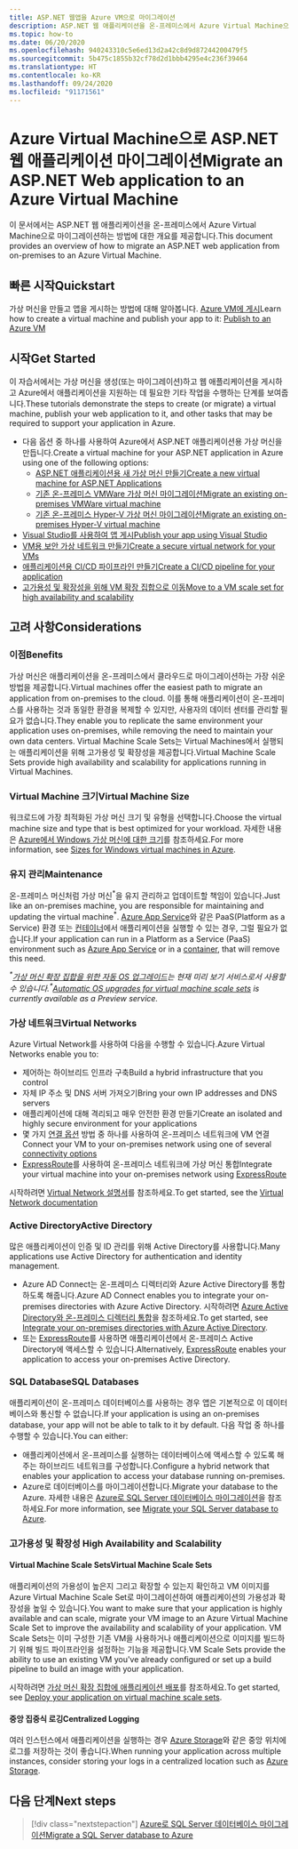 ```yaml
---
title: ASP.NET 웹앱을 Azure VM으로 마이그레이션
description: ASP.NET 웹 애플리케이션을 온-프레미스에서 Azure Virtual Machine으로 마이그레이션하는 방법에 대해 알아봅니다.
ms.topic: how-to
ms.date: 06/20/2020
ms.openlocfilehash: 940243310c5e6ed13d2a42c8d9d87244200479f5
ms.sourcegitcommit: 5b475c1855b32cf78d2d1bbb4295e4c236f39464
ms.translationtype: HT
ms.contentlocale: ko-KR
ms.lasthandoff: 09/24/2020
ms.locfileid: "91171561"
---
```

# <a name="migrate-an-aspnet-web-application-to-an-azure-virtual-machine"></a><span data-ttu-id="4dbb0-103">Azure Virtual Machine으로 ASP.NET 웹 애플리케이션 마이그레이션</span><span class="sxs-lookup"><span data-stu-id="4dbb0-103">Migrate an ASP.NET Web application to an Azure Virtual Machine</span></span>

<span data-ttu-id="4dbb0-104">이 문서에서는 ASP.NET 웹 애플리케이션을 온-프레미스에서 Azure Virtual Machine으로 마이그레이션하는 방법에 대한 개요를 제공합니다.</span><span class="sxs-lookup"><span data-stu-id="4dbb0-104">This document provides an overview of how to migrate an ASP.NET web application from on-premises to an Azure Virtual Machine.</span></span>

## <a name="quickstart"></a><span data-ttu-id="4dbb0-105">빠른 시작</span><span class="sxs-lookup"><span data-stu-id="4dbb0-105">Quickstart</span></span>

<span data-ttu-id="4dbb0-106">가상 머신을 만들고 앱을 게시하는 방법에 대해 알아봅니다. [Azure VM에 게시](https://tutorials.visualstudio.com/aspnet-vm/intro)</span><span class="sxs-lookup"><span data-stu-id="4dbb0-106">Learn how to create a virtual machine and publish your app to it: [Publish to an Azure VM](https://tutorials.visualstudio.com/aspnet-vm/intro)</span></span>

## <a name="get-started"></a><span data-ttu-id="4dbb0-107">시작</span><span class="sxs-lookup"><span data-stu-id="4dbb0-107">Get Started</span></span>

<span data-ttu-id="4dbb0-108">이 자습서에서는 가상 머신을 생성(또는 마이그레이션)하고 웹 애플리케이션을 게시하고 Azure에서 애플리케이션을 지원하는 데 필요한 기타 작업을 수행하는 단계를 보여줍니다.</span><span class="sxs-lookup"><span data-stu-id="4dbb0-108">These tutorials demonstrate the steps to create (or migrate) a virtual machine, publish your web application to it, and other tasks that may be required to support your application in Azure.</span></span>

- <span data-ttu-id="4dbb0-109">다음 옵션 중 하나를 사용하여 Azure에서 ASP.NET 애플리케이션용 가상 머신을 만듭니다.</span><span class="sxs-lookup"><span data-stu-id="4dbb0-109">Create a virtual machine for your ASP.NET application in Azure using one of the following options:</span></span>
  - [<span data-ttu-id="4dbb0-110">ASP.NET 애플리케이션용 새 가상 머신 만들기</span><span class="sxs-lookup"><span data-stu-id="4dbb0-110">Create a new virtual machine for ASP.NET Applications</span></span>](https://go.microsoft.com/fwlink/?linkid=863237)
  - [<span data-ttu-id="4dbb0-111">기존 온-프레미스 VMWare 가상 머신 마이그레이션</span><span class="sxs-lookup"><span data-stu-id="4dbb0-111">Migrate an existing on-premises VMWare virtual machine</span></span>](/azure/migrate/tutorial-migrate-vmware)
  - [<span data-ttu-id="4dbb0-112">기존 온-프레미스 Hyper-V 가상 머신 마이그레이션</span><span class="sxs-lookup"><span data-stu-id="4dbb0-112">Migrate an existing on-premises Hyper-V virtual machine</span></span>](/azure/migrate/tutorial-migrate-hyper-v)
- [<span data-ttu-id="4dbb0-113">Visual Studio를 사용하여 앱 게시</span><span class="sxs-lookup"><span data-stu-id="4dbb0-113">Publish your app using Visual Studio</span></span>](https://go.microsoft.com/fwlink/?linkid=863240)
- [<span data-ttu-id="4dbb0-114">VM용 보안 가상 네트워크 만들기</span><span class="sxs-lookup"><span data-stu-id="4dbb0-114">Create a secure virtual network for your VMs</span></span>](/azure/virtual-network/virtual-network-get-started-vnet-subnet)
- [<span data-ttu-id="4dbb0-115">애플리케이션용 CI/CD 파이프라인 만들기</span><span class="sxs-lookup"><span data-stu-id="4dbb0-115">Create a CI/CD pipeline for your application</span></span>](/vsts/build-release/apps/cd/deploy-webdeploy-iis-deploygroups)
- [<span data-ttu-id="4dbb0-116">고가용성 및 확장성을 위해 VM 확장 집합으로 이동</span><span class="sxs-lookup"><span data-stu-id="4dbb0-116">Move to a VM scale set for high availability and scalability</span></span>](/azure/virtual-machine-scale-sets/virtual-machine-scale-sets-deploy-app)

## <a name="considerations"></a><span data-ttu-id="4dbb0-117">고려 사항</span><span class="sxs-lookup"><span data-stu-id="4dbb0-117">Considerations</span></span>

### <a name="benefits"></a><span data-ttu-id="4dbb0-118">이점</span><span class="sxs-lookup"><span data-stu-id="4dbb0-118">Benefits</span></span>

<span data-ttu-id="4dbb0-119">가상 머신은 애플리케이션을 온-프레미스에서 클라우드로 마이그레이션하는 가장 쉬운 방법을 제공합니다.</span><span class="sxs-lookup"><span data-stu-id="4dbb0-119">Virtual machines offer the easiest path to migrate an application from on-premises to the cloud.</span></span> <span data-ttu-id="4dbb0-120">이를 통해 애플리케이션이 온-프레미스를 사용하는 것과 동일한 환경을 복제할 수 있지만, 사용자의 데이터 센터를 관리할 필요가 없습니다.</span><span class="sxs-lookup"><span data-stu-id="4dbb0-120">They enable you to replicate the same environment your application uses on-premises, while removing the need to maintain your own data centers.</span></span> <span data-ttu-id="4dbb0-121">Virtual Machine Scale Sets는 Virtual Machines에서 실행되는 애플리케이션을 위해 고가용성 및 확장성을 제공합니다.</span><span class="sxs-lookup"><span data-stu-id="4dbb0-121">Virtual Machine Scale Sets provide high availability and scalability for applications running in Virtual Machines.</span></span>

### <a name="virtual-machine-size"></a><span data-ttu-id="4dbb0-122">Virtual Machine 크기</span><span class="sxs-lookup"><span data-stu-id="4dbb0-122">Virtual Machine Size</span></span>

<span data-ttu-id="4dbb0-123">워크로드에 가장 최적화된 가상 머신 크기 및 유형을 선택합니다.</span><span class="sxs-lookup"><span data-stu-id="4dbb0-123">Choose the virtual machine size and type that is best optimized for your workload.</span></span> <span data-ttu-id="4dbb0-124">자세한 내용은 [Azure에서 Windows 가상 머신에 대한 크기](/azure/virtual-machines/windows/sizes)를 참조하세요.</span><span class="sxs-lookup"><span data-stu-id="4dbb0-124">For more information, see [Sizes for Windows virtual machines in Azure](/azure/virtual-machines/windows/sizes).</span></span>

### <a name="maintenance"></a><span data-ttu-id="4dbb0-125">유지 관리</span><span class="sxs-lookup"><span data-stu-id="4dbb0-125">Maintenance</span></span>

<span data-ttu-id="4dbb0-126">온-프레미스 머신처럼 가상 머신<sup>&#42;</sup>을 유지 관리하고 업데이트할 책임이 있습니다.</span><span class="sxs-lookup"><span data-stu-id="4dbb0-126">Just like an on-premises machine, you are responsible for maintaining and updating the virtual machine<sup>&#42;</sup>.</span></span> <span data-ttu-id="4dbb0-127">[Azure App Service](/azure/app-service/)와 같은 PaaS(Platform as a Service) 환경 또는 [컨테이너](/azure/app-service/containers/)에서 애플리케이션을 실행할 수 있는 경우, 그럴 필요가 없습니다.</span><span class="sxs-lookup"><span data-stu-id="4dbb0-127">If your application can run in a Platform as a Service (PaaS) environment such as [Azure App Service](/azure/app-service/) or in a [container](/azure/app-service/containers/), that will remove this need.</span></span>

<span data-ttu-id="4dbb0-128">*<sup>&#42;</sup>[가상 머신 확장 집합을 위한 자동 OS 업그레이드](/azure/virtual-machine-scale-sets/virtual-machine-scale-sets-automatic-upgrade)는 현재 미리 보기 서비스로서 사용할 수 있습니다.*</span><span class="sxs-lookup"><span data-stu-id="4dbb0-128">*<sup>&#42;</sup>[Automatic OS upgrades for virtual machine scale sets](/azure/virtual-machine-scale-sets/virtual-machine-scale-sets-automatic-upgrade) is currently available as a Preview service.*</span></span>

### <a name="virtual-networks"></a><span data-ttu-id="4dbb0-129">가상 네트워크</span><span class="sxs-lookup"><span data-stu-id="4dbb0-129">Virtual Networks</span></span>

<span data-ttu-id="4dbb0-130">Azure Virtual Network를 사용하여 다음을 수행할 수 있습니다.</span><span class="sxs-lookup"><span data-stu-id="4dbb0-130">Azure Virtual Networks enable you to:</span></span>

- <span data-ttu-id="4dbb0-131">제어하는 하이브리드 인프라 구축</span><span class="sxs-lookup"><span data-stu-id="4dbb0-131">Build a hybrid infrastructure that you control</span></span>
- <span data-ttu-id="4dbb0-132">자체 IP 주소 및 DNS 서버 가져오기</span><span class="sxs-lookup"><span data-stu-id="4dbb0-132">Bring your own IP addresses and DNS servers</span></span>
- <span data-ttu-id="4dbb0-133">애플리케이션에 대해 격리되고 매우 안전한 환경 만들기</span><span class="sxs-lookup"><span data-stu-id="4dbb0-133">Create an isolated and highly secure environment for your applications</span></span>
- <span data-ttu-id="4dbb0-134">몇 가지 [연결 옵션](/azure/vpn-gateway/vpn-gateway-about-vpngateways#s2smulti) 방법 중 하나를 사용하여 온-프레미스 네트워크에 VM 연결</span><span class="sxs-lookup"><span data-stu-id="4dbb0-134">Connect your VM to your on-premises network using one of several [connectivity options](/azure/vpn-gateway/vpn-gateway-about-vpngateways#s2smulti)</span></span>
- <span data-ttu-id="4dbb0-135">[ExpressRoute](https://azure.microsoft.com/services/expressroute/)를 사용하여 온-프레미스 네트워크에 가상 머신 통합</span><span class="sxs-lookup"><span data-stu-id="4dbb0-135">Integrate your virtual machine into your on-premises network using [ExpressRoute](https://azure.microsoft.com/services/expressroute/)</span></span>

<span data-ttu-id="4dbb0-136">시작하려면 [Virtual Network 설명서](/azure/virtual-network/)를 참조하세요.</span><span class="sxs-lookup"><span data-stu-id="4dbb0-136">To get started, see the [Virtual Network documentation](/azure/virtual-network/)</span></span>

### <a name="active-directory"></a><span data-ttu-id="4dbb0-137">Active Directory</span><span class="sxs-lookup"><span data-stu-id="4dbb0-137">Active Directory</span></span>

<span data-ttu-id="4dbb0-138">많은 애플리케이션이 인증 및 ID 관리를 위해 Active Directory를 사용합니다.</span><span class="sxs-lookup"><span data-stu-id="4dbb0-138">Many applications use Active Directory for authentication and identity management.</span></span>

- <span data-ttu-id="4dbb0-139">Azure AD Connect는 온-프레미스 디렉터리와 Azure Active Directory를 통합하도록 해줍니다.</span><span class="sxs-lookup"><span data-stu-id="4dbb0-139">Azure AD Connect enables you to integrate your on-premises directories with Azure Active Directory.</span></span> <span data-ttu-id="4dbb0-140">시작하려면 [Azure Active Directory와 온-프레미스 디렉터리 통합](/azure/active-directory/connect/active-directory-aadconnect)을 참조하세요.</span><span class="sxs-lookup"><span data-stu-id="4dbb0-140">To get started, see [Integrate your on-premises directories with Azure Active Directory](/azure/active-directory/connect/active-directory-aadconnect).</span></span>
- <span data-ttu-id="4dbb0-141">또는 [ExpressRoute](https://azure.microsoft.com/services/expressroute/)를 사용하면 애플리케이션에서 온-프레미스 Active Directory에 액세스할 수 있습니다.</span><span class="sxs-lookup"><span data-stu-id="4dbb0-141">Alternatively, [ExpressRoute](https://azure.microsoft.com/services/expressroute/) enables your application to access your on-premises Active Directory.</span></span>

### <a name="sql-databases"></a><span data-ttu-id="4dbb0-142">SQL Database</span><span class="sxs-lookup"><span data-stu-id="4dbb0-142">SQL Databases</span></span>

<span data-ttu-id="4dbb0-143">애플리케이션이 온-프레미스 데이터베이스를 사용하는 경우 앱은 기본적으로 이 데이터베이스와 통신할 수 없습니다.</span><span class="sxs-lookup"><span data-stu-id="4dbb0-143">If your application is using an on-premises database, your app will not be able to talk to it by default.</span></span> <span data-ttu-id="4dbb0-144">다음 작업 중 하나를 수행할 수 있습니다.</span><span class="sxs-lookup"><span data-stu-id="4dbb0-144">You can either:</span></span>

- <span data-ttu-id="4dbb0-145">애플리케이션에서 온-프레미스를 실행하는 데이터베이스에 액세스할 수 있도록 해주는 하이브리드 네트워크를 구성합니다.</span><span class="sxs-lookup"><span data-stu-id="4dbb0-145">Configure a hybrid network that enables your application to access your database running on-premises.</span></span>
- <span data-ttu-id="4dbb0-146">Azure로 데이터베이스를 마이그레이션합니다.</span><span class="sxs-lookup"><span data-stu-id="4dbb0-146">Migrate your database to the Azure.</span></span> <span data-ttu-id="4dbb0-147">자세한 내용은 [Azure로 SQL Server 데이터베이스 마이그레이션](sql.md)을 참조하세요.</span><span class="sxs-lookup"><span data-stu-id="4dbb0-147">For more information, see [Migrate your SQL Server database to Azure](sql.md).</span></span>

### <a name="high-availability-and-scalability"></a><span data-ttu-id="4dbb0-148">고가용성 및 확장성 </span><span class="sxs-lookup"><span data-stu-id="4dbb0-148">High Availability and Scalability</span></span>

#### <a name="virtual-machine-scale-sets"></a><span data-ttu-id="4dbb0-149">Virtual Machine Scale Sets</span><span class="sxs-lookup"><span data-stu-id="4dbb0-149">Virtual Machine Scale Sets</span></span>

<span data-ttu-id="4dbb0-150">애플리케이션의 가용성이 높은지 그리고 확장할 수 있는지 확인하고 VM 이미지를 Azure Virtual Machine Scale Set로 마이그레이션하여 애플리케이션의 가용성과 확장성을 높일 수 있습니다.</span><span class="sxs-lookup"><span data-stu-id="4dbb0-150">You want to make sure that your application is highly available and can scale, migrate your VM image to an Azure Virtual Machine Scale Set to improve the availability and scalability of your application.</span></span> <span data-ttu-id="4dbb0-151">VM Scale Sets는 이미 구성한 기존 VM을 사용하거나 애플리케이션으로 이미지를 빌드하기 위해 빌드 파이프라인을 설정하는 기능을 제공합니다.</span><span class="sxs-lookup"><span data-stu-id="4dbb0-151">VM Scale Sets provide the ability to use an existing VM you've already configured or set up a build pipeline to build an image with your application.</span></span>

<span data-ttu-id="4dbb0-152">시작하려면 [가상 머신 확장 집합에 애플리케이션 배포](/azure/virtual-machine-scale-sets/virtual-machine-scale-sets-deploy-app)를 참조하세요.</span><span class="sxs-lookup"><span data-stu-id="4dbb0-152">To get started, see [Deploy your application on virtual machine scale sets](/azure/virtual-machine-scale-sets/virtual-machine-scale-sets-deploy-app).</span></span>

#### <a name="centralized-logging"></a><span data-ttu-id="4dbb0-153">중앙 집중식 로깅</span><span class="sxs-lookup"><span data-stu-id="4dbb0-153">Centralized Logging</span></span>

<span data-ttu-id="4dbb0-154">여러 인스턴스에서 애플리케이션을 실행하는 경우 [Azure Storage](/azure/storage/)와 같은 중앙 위치에 로그를 저장하는 것이 좋습니다.</span><span class="sxs-lookup"><span data-stu-id="4dbb0-154">When running your application across multiple instances, consider storing your logs in a centralized location such as [Azure Storage](/azure/storage/).</span></span>

## <a name="next-steps"></a><span data-ttu-id="4dbb0-155">다음 단계</span><span class="sxs-lookup"><span data-stu-id="4dbb0-155">Next steps</span></span>

> [!div class="nextstepaction"]
> [<span data-ttu-id="4dbb0-156">Azure로 SQL Server 데이터베이스 마이그레이션</span><span class="sxs-lookup"><span data-stu-id="4dbb0-156">Migrate a SQL Server database to Azure</span></span>](sql.md)
